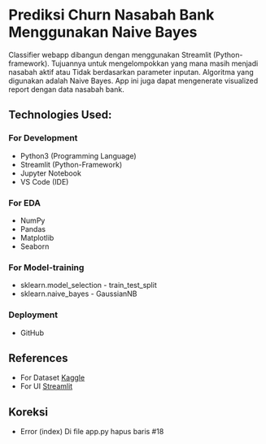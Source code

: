 # **Prediksi Churn Nasabah Bank Menggunakan Naive Bayes**

Classifier webapp dibangun dengan menggunakan Streamlit (Python-framework). Tujuannya untuk mengelompokkan yang mana masih menjadi nasabah aktif atau Tidak berdasarkan parameter inputan. Algoritma yang digunakan adalah Naive Bayes. App ini juga dapat mengenerate visualized report dengan data nasabah bank.


## **Technologies Used:**

### For Development
* Python3 (Programming Language)
* Streamlit (Python-Framework)
* Jupyter Notebook
* VS Code (IDE)

### For EDA
* NumPy
* Pandas
* Matplotlib
* Seaborn

### For Model-training
* sklearn.model_selection - train_test_split
* sklearn.naive_bayes - GaussianNB


### Deployment
* GitHub

## References
* For Dataset [Kaggle](https://www.kaggle.com/uciml/pima-indians-diabetes-database)
* For UI [Streamlit](https://streamlit.io/)


## Koreksi 
* Error (index)
Di file app.py hapus baris #18 
